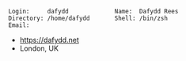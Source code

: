 ```
Login:     dafydd             Name:  Dafydd Rees
Directory: /home/dafydd       Shell: /bin/zsh
Email: 
```
- https://dafydd.net
- London, UK
